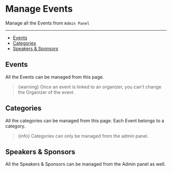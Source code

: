 # Manage Events

Manage all the Events from `Admin Panel`


---

- [Events](#Events)
- [Categories](#Categories)
- [Speakers & Sponsors](#Speakers-Sponsors)


<a name="Events"></a>
## Events

All the Events can be managed from this page.

> {warning} Once an event is linked to an organizer, you can't change the Organizer of the event.


<a name="Categories"></a>
## Categories

All the categories can be managed from this page. Each Event belongs to a category.

> {info} Categories can only be managed from the admin panel.


<a name="Speakers-Sponsors"></a>
## Speakers & Sponsors

All the Speakers & Sponsors can be managed from the Admin panel as well.